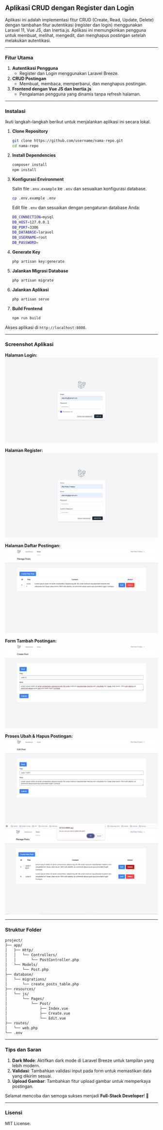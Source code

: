 ## Aplikasi CRUD dengan Register dan Login

Aplikasi ini adalah implementasi fitur CRUD (Create, Read, Update, Delete) dengan tambahan fitur autentikasi (register dan login) menggunakan Laravel 11, Vue JS, dan Inertia.js. Aplikasi ini memungkinkan pengguna untuk membuat, melihat, mengedit, dan menghapus postingan setelah melakukan autentikasi.

---

### Fitur Utama

1. **Autentikasi Pengguna**
    - Register dan Login menggunakan Laravel Breeze.
2. **CRUD Postingan**
    - Membuat, membaca, memperbarui, dan menghapus postingan.
3. **Frontend dengan Vue JS dan Inertia.js**
    - Pengalaman pengguna yang dinamis tanpa refresh halaman.

---

### Instalasi

Ikuti langkah-langkah berikut untuk menjalankan aplikasi ini secara lokal.

1. **Clone Repository**

    ```bash
    git clone https://github.com/username/nama-repo.git
    cd nama-repo
    ```

2. **Install Dependencies**

    ```bash
    composer install
    npm install
    ```

3. **Konfigurasi Environment**

    Salin file `.env.example` ke `.env` dan sesuaikan konfigurasi database.

    ```bash
    cp .env.example .env
    ```

    Edit file `.env` dan sesuaikan dengan pengaturan database Anda:

    ```bash
    DB_CONNECTION=mysql
    DB_HOST=127.0.0.1
    DB_PORT=3306
    DB_DATABASE=laravel
    DB_USERNAME=root
    DB_PASSWORD=
    ```

4. **Generate Key**

    ```bash
    php artisan key:generate
    ```

5. **Jalankan Migrasi Database**

    ```bash
    php artisan migrate
    ```

6. **Jalankan Aplikasi**

    ```bash
    php artisan serve
    ```

7. **Build Frontend**

    ```bash
    npm run build
    ```

Akses aplikasi di `http://localhost:8000`.

---

### Screenshot Aplikasi

**Halaman Login:**  
![Login](resources/img/login.png)

**Halaman Register:**  
![Register](resources/img/register.png)

**Halaman Daftar Postingan:**  
![Daftar Post](resources/img/index.png)

**Form Tambah Postingan:**  
![Tambah Post](resources/img/insert.png)

**Proses Ubah & Hapus Postingan:**  
![CRUD](resources/img/edit.png)
![CRUD](resources/img/delete.png)

---

### Struktur Folder

```
project/
├── app/
│   ├── Http/
│   │   └── Controllers/
│   │       └── PostController.php
│   └── Models/
│       └── Post.php
├── database/
│   └── migrations/
│       └── create_posts_table.php
├── resources/
│   └── js/
│       └── Pages/
│           └── Post/
│               ├── Index.vue
│               ├── Create.vue
│               └── Edit.vue
├── routes/
│   └── web.php
└── .env
```

---

### Tips dan Saran

1. **Dark Mode**: Aktifkan dark mode di Laravel Breeze untuk tampilan yang lebih modern.
2. **Validasi**: Tambahkan validasi input pada form untuk memastikan data yang dikirim sesuai.
3. **Upload Gambar**: Tambahkan fitur upload gambar untuk memperkaya postingan.

Selamat mencoba dan semoga sukses menjadi **Full-Stack Developer**! 🚀

---

### Lisensi

MIT License.
